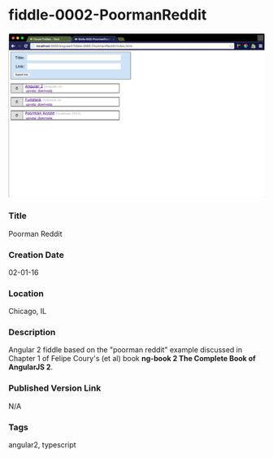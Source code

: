 fiddle-0002-PoormanReddit
======

![Screenshot](screenshot.png)


### Title

Poorman Reddit


### Creation Date

02-01-16


### Location

Chicago, IL


### Description

Angular 2 fiddle based on the "poorman reddit" example discussed in Chapter 1 of Felipe Coury's (et al) book **ng-book 2 The Complete Book of AngularJS 2**.


### Published Version Link

N/A


### Tags

angular2, typescript
